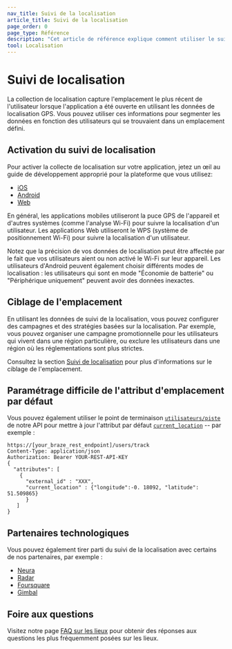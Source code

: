 ```yaml
---
nav_title: Suivi de la localisation
article_title: Suivi de la localisation
page_order: 0
page_type: Référence
description: "Cet article de référence explique comment utiliser le suivi de localisation et le ciblage de localisation dans vos applications."
tool: Localisation
---
```


# Suivi de localisation

La collection de localisation capture l'emplacement le plus récent de l'utilisateur lorsque l'application a été ouverte en utilisant les données de localisation GPS. Vous pouvez utiliser ces informations pour segmenter les données en fonction des utilisateurs qui se trouvaient dans un emplacement défini.

## Activation du suivi de localisation

Pour activer la collecte de localisation sur votre application, jetez un œil au guide de développement approprié pour la plateforme que vous utilisez:

- [iOS][2]
- [Android][3]
- [Web][4]

En général, les applications mobiles utiliseront la puce GPS de l'appareil et d'autres systèmes (comme l'analyse Wi-Fi) pour suivre la localisation d'un utilisateur. Les applications Web utiliseront le WPS (système de positionnement Wi-Fi) pour suivre la localisation d'un utilisateur.

Notez que la précision de vos données de localisation peut être affectée par le fait que vos utilisateurs aient ou non activé le Wi-Fi sur leur appareil. Les utilisateurs d'Android peuvent également choisir différents modes de localisation : les utilisateurs qui sont en mode "Économie de batterie" ou "Périphérique uniquement" peuvent avoir des données inexactes.

## Ciblage de l'emplacement

En utilisant les données de suivi de la localisation, vous pouvez configurer des campagnes et des stratégies basées sur la localisation. Par exemple, vous pouvez organiser une campagne promotionnelle pour les utilisateurs qui vivent dans une région particulière, ou exclure les utilisateurs dans une région où les réglementations sont plus strictes.

Consultez la section [Suivi de localisation][1] pour plus d'informations sur le ciblage de l'emplacement.

## Paramétrage difficile de l'attribut d'emplacement par défaut

Vous pouvez également utiliser le point de terminaison [`utilisateurs/piste`][8] de notre API pour mettre à jour l'attribut par défaut [`current_location`][9] </a> -- par exemple :
```
https://[your_braze_rest_endpoint]/users/track
Content-Type: application/json
Authorization: Bearer YOUR-REST-API-KEY
{
  "attributes": [ 
    {
      "external_id" : "XXX",
      "current_location" : {"longitude":-0. 18092, "latitude": 51.509865}
      }
   ]
}
```

## Partenaires technologiques

Vous pouvez également tirer parti du suivi de la localisation avec certains de nos partenaires, par exemple :

- [Neura][5]
- [Radar][6]
- [Foursquare][7]
- [Gimbal][10]

## Foire aux questions

Visitez notre page [FAQ sur les lieux][11] pour obtenir des réponses aux questions les plus fréquemment posées sur les lieux.

[1]: {{site.baseurl}}/user_guide/engagement_tools/segments/location_targeting/
[2]: {{site.baseurl}}/developer_guide/platform_integration_guides/ios/analytics/location_tracking/
[3]: {{site.baseurl}}/developer_guide/platform_integration_guides/android/analytics/location_tracking/
[4]: https://js.appboycdn.com/web-sdk/latest/doc/module-appboy.html#.trackLocation
[5]: {{site.baseurl}}/partners/data_augmentation/contextual_location/neura_actions/
[6]: {{site.baseurl}}/partners/data_augmentation/contextual_location/radar/
[7]: {{site.baseurl}}/partners/data_augmentation/contextual_location/foursquare/
[8]: {{site.baseurl}}/api/endpoints/user_data/post_user_track/
[9]: {{site.baseurl}}/api/objects_filters/user_attributes_object/
[10]: {{site.baseurl}}/partners/data_augmentation/contextual_location/gimbal/
[11]: {{site.baseurl}}/user_guide/engagement_tools/locations_and_geofences/faqs/#locations